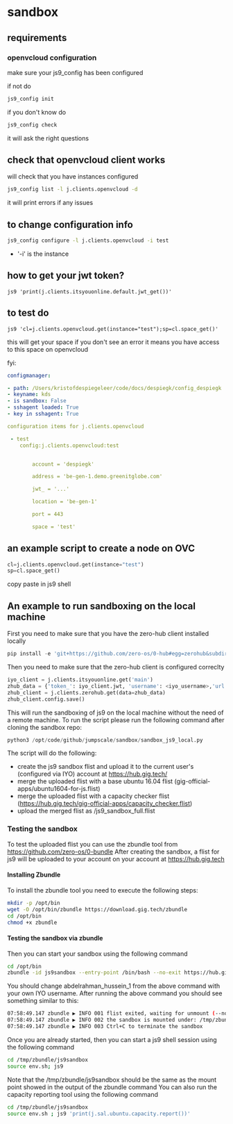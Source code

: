 # sandbox

## requirements

### openvcloud configuration

make sure your js9_config has been configured

if not do

```bash
js9_config init
```

if you don't know do

```bash
js9_config check
```



it will ask the right questions

## check that openvcloud client works

will check that you have instances configured

```bash
js9_config list -l j.clients.openvcloud -d
```

it will print errors if any issues

## to change configuration info

```bash
js9_config configure -l j.clients.openvcloud -i test
```

- '-i' is the instance

## how to get your jwt token?

```
js9 'print(j.clients.itsyouonline.default.jwt_get())'
```

## to test do

```
js9 'cl=j.clients.openvcloud.get(instance="test");sp=cl.space_get()'
```

this will get your space if you don't see an error it means you have access to this space on openvcloud

fyi:

```yaml
configmanager:

- path: /Users/kristofdespiegeleer/code/docs/despiegk/config_despiegk
- keyname: kds
- is sandbox: False
- sshagent loaded: True
- key in sshagent: True

configuration items for j.clients.openvcloud

 - test
    config:j.clients.openvcloud:test


        account = 'despiegk'

        address = 'be-gen-1.demo.greenitglobe.com'

        jwt_ = '...'

        location = 'be-gen-1'

        port = 443

        space = 'test'

```

## an example script to create a node on OVC

```python
cl=j.clients.openvcloud.get(instance="test")
sp=cl.space_get()

```

copy paste in js9 shell

## An example to run sandboxing on the local machine

First you need to make sure that you have the zero-hub client installed locally
```python
pip install -e 'git+https://github.com/zero-os/0-hub#egg=zerohub&subdirectory=client'
```

Then you need to make sure that the zero-hub client is configured correclty
```python
iyo_client = j.clients.itsyouonline.get('main')
zhub_data = {'token_': iyo_client.jwt, 'username': <iyo_username>,'url': 'https://hub.gig.tech/api'}
zhub_client = j.clients.zerohub.get(data=zhub_data)
zhub_client.config.save()
```

This will run the sandboxing of js9 on the local machine without the need of a remote machine.
To run the script please run the following command after cloning the sandbox repo:
```python
python3 /opt/code/github/jumpscale/sandbox/sandbox_js9_local.py
```

The script will do the following:
- create the js9 sandbox flist and upload it to the current user's (configured via IYO) account at https://hub.gig.tech/
- merge the uploaded flist with a base ubuntu 16.04 flist (gig-official-apps/ubuntu1604-for-js.flist)
- merge the uploaded flist with a capacity checker flist (https://hub.gig.tech/gig-official-apps/capacity_checker.flist)
- upload the merged flist as <username>/js9_sandbox_full.flist

### Testing the sandbox
To test the uploaded flist you can use the zbundle tool from https://github.com/zero-os/0-bundle
After creating the sandbox, a flist for js9 will be uploaded to your account on your account at https://hub.gig.tech

#### Installing Zbundle
To install the zbundle tool you need to execute the following steps:
```bash
mkdir -p /opt/bin
wget -O /opt/bin/zbundle https://download.gig.tech/zbundle
cd /opt/bin
chmod +x zbundle
```

#### Testing the sandbox via zbundle
Then you can start your sandbox using the following command
```bash
cd /opt/bin
zbundle -id js9sandbox --entry-point /bin/bash --no-exit https://hub.gig.tech/gig-official-apps/js9.3.0.a_sandbox_full.flist
```
You should change abdelrahman_hussein_1 from the above command with your own IYO username.
After running the above command you should see something similar to this:
```bash
07:58:49.147 zbundle ▶ INFO 001 flist exited, waiting for unmount (--no-exit was set)
07:58:49.147 zbundle ▶ INFO 002 the sandbox is mounted under: /tmp/zbundle/js9sandbox
07:58:49.147 zbundle ▶ INFO 003 Ctrl+C to terminate the sandbox
```
Once you are already started, then you can start a js9 shell session using the following command
```bash
cd /tmp/zbundle/js9sandbox
source env.sh; js9
```
Note that the /tmp/zbundle/js9sandbox should be the same as the mount point showed in the output of the zbundle command
You can also run the capacity reporting tool using the following command
```bash
cd /tmp/zbundle/js9sandbox
source env.sh ; js9 'print(j.sal.ubuntu.capacity.report())'
```
